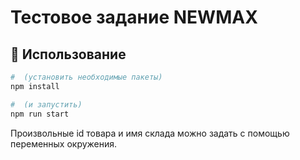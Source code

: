 # Тестовое задание NEWMAX

## 🌱 Использование

```bash
#  (установить необходимые пакеты)
npm install
```

```bash
#  (и запустить)
npm run start
```

Произвольные id товара и имя склада можно задать с помощью переменных окружения.
